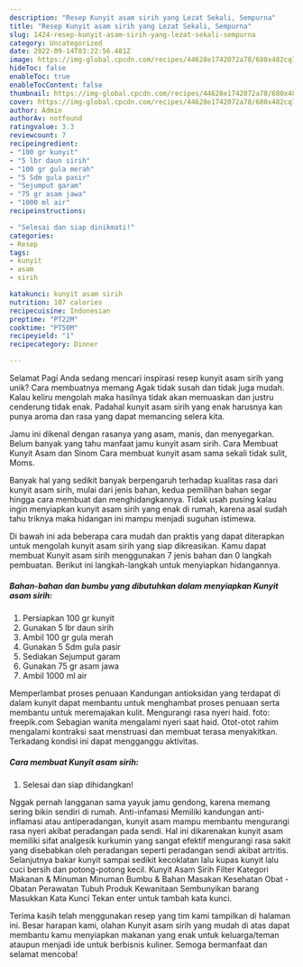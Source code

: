 ```yaml
---
description: "Resep Kunyit asam sirih yang Lezat Sekali, Sempurna"
title: "Resep Kunyit asam sirih yang Lezat Sekali, Sempurna"
slug: 1424-resep-kunyit-asam-sirih-yang-lezat-sekali-sempurna
category: Uncategorized
date: 2022-09-14T03:22:56.481Z
image: https://img-global.cpcdn.com/recipes/44628e1742072a78/680x482cq70/kunyit-asam-sirih-foto-resep-utama.jpg
hideToc: false
enableToc: true
enableTocContent: false
thumbnail: https://img-global.cpcdn.com/recipes/44628e1742072a78/680x482cq70/kunyit-asam-sirih-foto-resep-utama.jpg
cover: https://img-global.cpcdn.com/recipes/44628e1742072a78/680x482cq70/kunyit-asam-sirih-foto-resep-utama.jpg
author: Admin
authorAv: notfound
ratingvalue: 3.3
reviewcount: 7
recipeingredient:
- "100 gr kunyit"
- "5 lbr daun sirih"
- "100 gr gula merah"
- "5 Sdm gula pasir"
- "Sejumput garam"
- "75 gr asam jawa"
- "1000 ml air"
recipeinstructions:

- "Selesai dan siap dinikmati!"
categories:
- Resep
tags:
- kunyit
- asam
- sirih

katakunci: kunyit asam sirih 
nutrition: 107 calories
recipecuisine: Indonesian
preptime: "PT22M"
cooktime: "PT50M"
recipeyield: "1"
recipecategory: Dinner

---
```



Selamat Pagi Anda sedang mencari inspirasi resep kunyit asam sirih yang unik? Cara membuatnya memang Agak tidak susah dan tidak juga mudah. Kalau keliru mengolah maka hasilnya tidak akan memuaskan dan justru cenderung tidak enak. Padahal kunyit asam sirih yang enak harusnya kan punya aroma dan rasa yang dapat memancing selera kita.


Jamu ini dikenal dengan rasanya yang asam, manis, dan menyegarkan. Belum banyak yang tahu manfaat jamu kunyit asam sirih. Cara Membuat Kunyit Asam dan Sinom Cara membuat kunyit asam sama sekali tidak sulit, Moms.

Banyak hal yang sedikit banyak berpengaruh terhadap kualitas rasa dari kunyit asam sirih, mulai dari jenis bahan, kedua pemilihan bahan segar hingga cara membuat dan menghidangkannya. Tidak usah pusing kalau ingin menyiapkan kunyit asam sirih yang enak di rumah, karena asal sudah tahu triknya maka hidangan ini mampu menjadi suguhan istimewa.


Di bawah ini ada beberapa cara mudah dan praktis yang dapat diterapkan untuk mengolah kunyit asam sirih yang siap dikreasikan. Kamu dapat membuat Kunyit asam sirih menggunakan 7 jenis bahan dan 0 langkah pembuatan. Berikut ini langkah-langkah untuk menyiapkan hidangannya.

<!--inarticleads1-->

##### Bahan-bahan dan bumbu yang dibutuhkan dalam menyiapkan Kunyit asam sirih:

1. Persiapkan 100 gr kunyit
1. Gunakan 5 lbr daun sirih
1. Ambil 100 gr gula merah
1. Gunakan 5 Sdm gula pasir
1. Sediakan Sejumput garam
1. Gunakan 75 gr asam jawa
1. Ambil 1000 ml air


Memperlambat proses penuaan Kandungan antioksidan yang terdapat di dalam kunyit dapat membantu untuk menghambat proses penuaan serta membantu untuk meremajakan kulit. Mengurangi rasa nyeri haid. foto: freepik.com Sebagian wanita mengalami nyeri saat haid. Otot-otot rahim mengalami kontraksi saat menstruasi dan membuat terasa menyakitkan. Terkadang kondisi ini dapat mengganggu aktivitas. 

<!--inarticleads2-->

##### Cara membuat Kunyit asam sirih:


1. Selesai dan siap dihidangkan!

Nggak pernah langganan sama yayuk jamu gendong, karena memang sering bikin sendiri di rumah. Anti-infamasi Memiliki kandungan anti-inflamasi atau antiperadangan, kunyit asam mampu membantu mengurangi rasa nyeri akibat peradangan pada sendi. Hal ini dikarenakan kunyit asam memiliki sifat analgesik kurkumin yang sangat efektif mengurangi rasa sakit yang disebabkan oleh peradangan seperti peradangan sendi akibat artritis. Selanjutnya bakar kunyit sampai sedikit kecoklatan lalu kupas kunyit lalu cuci bersih dan potong-potong kecil. Kunyit Asam Sirih Filter Kategori Makanan &amp; Minuman Minuman Bumbu &amp; Bahan Masakan Kesehatan Obat - Obatan Perawatan Tubuh Produk Kewanitaan Sembunyikan barang Masukkan Kata Kunci Tekan enter untuk tambah kata kunci. 

Terima kasih telah menggunakan resep yang tim kami tampilkan di halaman ini. Besar harapan kami, olahan Kunyit asam sirih yang mudah di atas dapat membantu kamu menyiapkan makanan yang enak untuk keluarga/teman ataupun menjadi ide untuk berbisnis kuliner. Semoga bermanfaat dan selamat mencoba!
